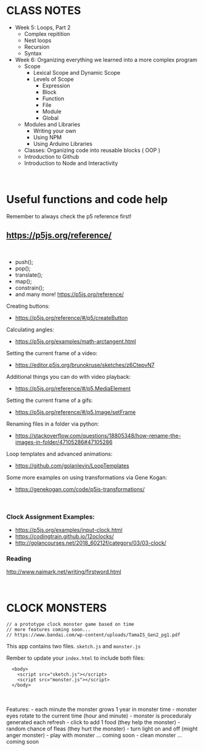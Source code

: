 # CLASS NOTES

- Week 5: Loops, Part 2
  - Complex repitition
  - Nest loops
  - Recursion
  - Syntax
- Week 6: Organizing everything we learned into a more complex program
  - Scope
    - Lexical Scope and Dynamic Scope
    - Levels of Scope
      - Expression
      - Block
      - Function
      - File
      - Module
      - Global
  - Modules and Libraries
    - Writing your own
    - Using NPM
    - Using Arduino Libraries
  - Classes: Organizing code into reusable blocks ( OOP )
  - Introduction to Github
  - Introduction to Node and Interactivity


<br>

# Useful functions and code help

Remember to always check the p5 reference first!
## https://p5js.org/reference/

<br>

- push();
- pop();
- translate();
- map();
- constrain();
- and many more! https://p5js.org/reference/

Creating buttons:
- https://p5js.org/reference/#/p5/createButton

Calculating angles:
- https://p5js.org/examples/math-arctangent.html

Setting the current frame of a video:
- https://editor.p5js.org/brunokruse/sketches/z6CtepvN7

Additional things you can do with video playback:
- https://p5js.org/reference/#/p5.MediaElement

Setting the current frame of a gifs:
- https://p5js.org/reference/#/p5.Image/setFrame

Renaming files in a folder via python:
- https://stackoverflow.com/questions/18805348/how-rename-the-images-in-folder/47105286#47105286

Loop templates and advanced animations:
- https://github.com/golanlevin/LoopTemplates


Some more examples on using transformations via Gene Kogan: 
- https://genekogan.com/code/p5js-transformations/

<br>

### Clock Assignment Examples:
- https://p5js.org/examples/input-clock.html
- https://codingtrain.github.io/12oclocks/
- http://golancourses.net/2018_60212f/category/03/03-clock/

### Reading

http://www.naimark.net/writing/firstword.html

<br>

# CLOCK MONSTERS

```
// a prototype clock monster game based on time
// more features coming soon...
// https://www.bandai.com/wp-content/uploads/TamaIS_Gen2_pg1.pdf
```

This app contains two files. `sketch.js` and `monster.js`

Rember to update your `index.html` to include both files:
```
  <body>
    <script src="sketch.js"></script>
    <script src="monster.js"></script>
  </body>
```

<br>


<br>
Features:
- each minute the monster grows 1 year in monster time
- monster eyes rotate to the current time (hour and minute)
- monster is proceduraly generated each refresh
- click to add 1 food (they help the monster)
- random chance of fleas (they hurt the monster)
- turn light on and off (might anger monster)
- play with monster ... coming soon
- clean monster ... coming soon

